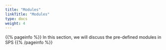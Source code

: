 ```yaml
---
title: "Modules"
linkTitle: "Modules"
type: docs
weight: 4
---
```


{{% pageinfo %}}
In this section, we will discuss the pre-defined modules in SPS
{{% /pageinfo %}}







